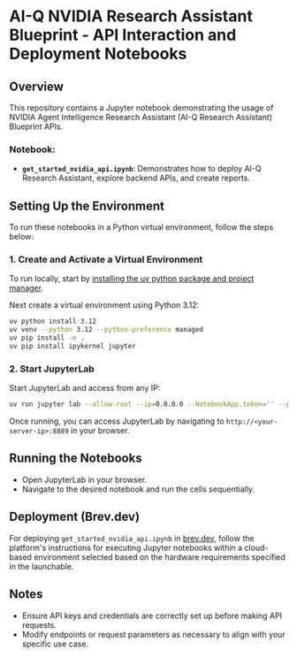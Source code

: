 # AI-Q NVIDIA Research Assistant Blueprint - API Interaction and Deployment Notebooks

## Overview
This repository contains a Jupyter notebook demonstrating the usage of NVIDIA Agent Intelligence Research Assistant (AI-Q Research Assistant) Blueprint APIs.

### Notebook:
- **`get_started_nvidia_api.ipynb`**: Demonstrates how to deploy AI-Q Research Assistant, explore backend APIs, and create reports.


## Setting Up the Environment
To run these notebooks in a Python virtual environment, follow the steps below:

### 1. Create and Activate a Virtual Environment

To run locally, start by [installing the uv python package and project manager](https://docs.astral.sh/uv/getting-started/installation/). 

Next create a virtual environment using Python 3.12:

```bash
uv python install 3.12
uv venv --python 3.12 --python-preference managed
uv pip install -e .
uv pip install ipykernel jupyter
```

### 2. Start JupyterLab
Start JupyterLab and access from any IP:
```bash
uv run jupyter lab --allow-root --ip=0.0.0.0 --NotebookApp.token='' --port=8889 --no-browser
```

Once running, you can access JupyterLab by navigating to `http://<your-server-ip>:8889` in your browser.

## Running the Notebooks
- Open JupyterLab in your browser.
- Navigate to the desired notebook and run the cells sequentially.

## Deployment (Brev.dev)
For deploying `get_started_nvidia_api.ipynb` in [brev.dev](https://console.brev.dev/environment/new), follow the platform's instructions for executing Jupyter notebooks within a cloud-based environment selected based on the hardware requirements specified in the launchable.

## Notes
- Ensure API keys and credentials are correctly set up before making API requests.
- Modify endpoints or request parameters as necessary to align with your specific use case.

